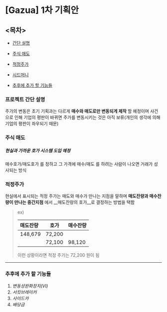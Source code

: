 # [Gazua] 1차 기획안 



## <목차>

* [간단 설명]()

* [주식 매도]()

* [적정주가]()

* [시드머니]()

* [추후에 추가 할 기능들]()

  



### 프로젝트 간단 설명

주가의 변동은 초기 기획과는 다르게 __매수와 매도로만 변동되게 제작__ 할 예정이며
사건으로 인해 기업의 평판이 바뀌면 주가를 변동시키는 것은 아직 보류(개인의 생각에 의해 기업의 평판이 좌우되기 때문)





### 주식 매도

##### 현실과 가까운 호가 시스템 도입 예정

매수호가/매도호가 를 정하고 그 가격에 매수/매도 를 하려는 사람이 나오면 거래가 성사되는 방식





### 적정주가

현실에서 표시되는 적정 주가는 매도와 매수가 만나는 지점을 말하며
__매도잔량과 매수잔량이 만나는 중간지점__ 에서 __매도잔량의 호가__로 결정하는 방법을 택함

> ex)
>
> | 매도잔량 | 호가   | 매수잔량 |
> | :------- | ------ | -------- |
> | 148,679  | 72,200 |          |
> |          | 72,100 | 98,120   |
>
> 이런 상황이라면 적정 주가는 72,200 원이 됨



*******



### 추후에 추가 할 기능들

1. *변동성완화장치(VI)*
2. *서킷브레이커*
3. *사이드카*
4. *배당금*



​	
